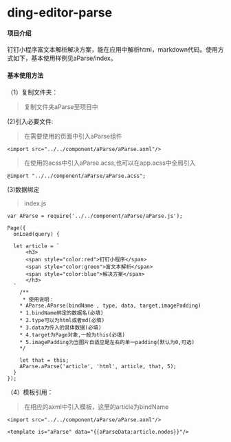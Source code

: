 # ding-editor-parse

#### 项目介绍
钉钉小程序富文本解析解决方案，能在应用中解析html，markdown代码。使用方式如下，基本使用样例见aParse/index。

#### 基本使用方法
（1）复制文件夹：

> 复制文件夹aParse至项目中

(2)引入必要文件:

> 在需要使用的页面中引入aParse组件

    <import src="../../component/aParse/aParse.axml"/>

> 在使用的acss中引入aParse.acss,也可以在app.acss中全局引入

    @import "../../component/aParse/aParse.acss";

(3)数据绑定

> index.js

    var AParse = require('../../component/aParse/aParse.js');
    
    Page({
      onLoad(query) {
    
      let article = `
          <h3>
          <span style="color:red">钉钉小程序</span>
          <span style="color:green">富文本解析</span>
          <span style="color:blue">解决方案</span>
          </h3>
      `
        /**
         * 使用说明：
        * AParse.AParse(bindName , type, data, target,imagePadding)
        * 1.bindName绑定的数据名(必填)
        * 2.type可以为html或者md(必填)
        * 3.data为传入的具体数据(必填)
        * 4.target为Page对象,一般为this(必填)
        * 5.imagePadding为当图片自适应是左右的单一padding(默认为0,可选)
        */
    
        let that = this;
        AParse.aParse('article', 'html', article, that, 5);
      }
    });



（4）模板引用：

> 在相应的axml中引入模板，这里的article为bindName

    <import src="../../component/aParse/aParse.axml"/>
    
    <template is="aParse" data="{{aParseData:article.nodes}}"/>


